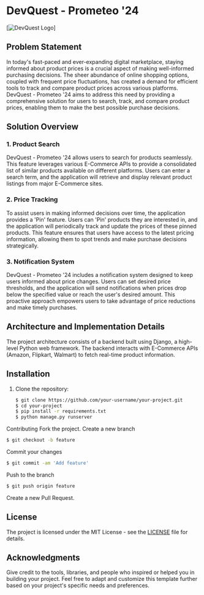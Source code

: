 # DevQuest - Prometeo '24

[![DevQuest Logo](https://www.knowafest.com/files/uploads/prometeo%20logo-2022122201.jpg)]

## Problem Statement

In today's fast-paced and ever-expanding digital marketplace, staying informed about product prices is a crucial aspect of making well-informed purchasing decisions. The sheer abundance of online shopping options, coupled with frequent price fluctuations, has created a demand for efficient tools to track and compare product prices across various platforms. DevQuest - Prometeo '24 aims to address this need by providing a comprehensive solution for users to search, track, and compare product prices, enabling them to make the best possible purchase decisions.

## Solution Overview

### 1. Product Search

DevQuest - Prometeo '24 allows users to search for products seamlessly. This feature leverages various E-Commerce APIs to provide a consolidated list of similar products available on different platforms. Users can enter a search term, and the application will retrieve and display relevant product listings from major E-Commerce sites.

### 2. Price Tracking

To assist users in making informed decisions over time, the application provides a 'Pin' feature. Users can 'Pin' products they are interested in, and the application will periodically track and update the prices of these pinned products. This feature ensures that users have access to the latest pricing information, allowing them to spot trends and make purchase decisions strategically.

### 3. Notification System

DevQuest - Prometeo '24 includes a notification system designed to keep users informed about price changes. Users can set desired price thresholds, and the application will send notifications when prices drop below the specified value or reach the user's desired amount. This proactive approach empowers users to take advantage of price reductions and make timely purchases.

## Architecture and Implementation Details

The project architecture consists of a backend built using Django, a high-level Python web framework. The backend interacts with E-Commerce APIs (Amazon, Flipkart, Walmart) to fetch real-time product information.


## Installation

1. Clone the repository:
   ```bash
   $ git clone https://github.com/your-username/your-project.git
   $ cd your-project
   $ pip install -r requirements.txt
   $ python manage.py runserver

Contributing
Fork the project.
Create a new branch 
   ```bash
   $ git checkout -b feature
   ```
Commit your changes
   ```bash
   $ git commit -am 'Add feature'
   ```
Push to the branch 
   ```bash
   $ git push origin feature
   ```

Create a new Pull Request.

## License
The project is licensed under the MIT License - see the [LICENSE](https://github.com/Advaitgaur004/DevQuest_prometeo/blob/main/LICENSE) file for details.

## Acknowledgments
Give credit to the tools, libraries, and people who inspired or helped you in building your project.
Feel free to adapt and customize this template further based on your project's specific needs and preferences.




   
